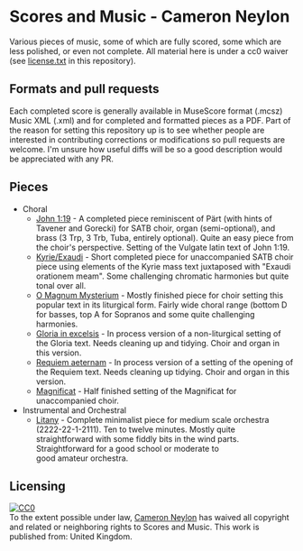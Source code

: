 Scores and Music - Cameron Neylon
=================================

Various pieces of music, some of which are fully scored, some which are less polished, or 
even not complete. All material here is under a cc0 waiver 
(see [license.txt](../license.txt) in this 
repository). 

Formats and pull requests
-------------------------

Each completed score is generally available in MuseScore format (.mcsz) Music XML 
(.xml) and for completed and formatted pieces as a PDF. Part of the reason for
setting this repository up is to see whether people are interested in contributing
corrections or modifications so pull requests are welcome. I'm unsure how useful
diffs will be so a good description would be appreciated with any PR.

Pieces
------

* Choral
  * [John 1:19](Choral/John1-19/) - A completed piece reminiscent of Pärt (with hints of 
Tavener and Gorecki) 
for SATB choir, organ (semi-optional), and brass (3 Trp, 3 Trb, Tuba, entirely optional). 
Quite an easy piece from the choir's perspective. Setting of the Vulgate latin text of
John 1:19.
  * [Kyrie/Exaudi](Choral/Kyrie-Exaudi/) - Short completed piece for unaccompanied SATB choir 
piece using 
elements of the Kyrie mass text juxtaposed with "Exaudi orationem meam". Some 
challenging chromatic harmonies but quite tonal over all. 
  * [O Magnum Mysterium](Choral/Magnum_Mysterium/) - Mostly finished piece for choir setting 
this popular text in
its liturgical form. Fairly wide choral range (bottom D for basses, top A for 
Sopranos and some quite challenging harmonies.
  * [Gloria in excelsis](Choral/Gloria_in_Excelsis/) - In process version of a non-liturgical 
setting of the Gloria
text. Needs cleaning up and tidying. Choir and organ in this version.
  * [Requiem aeternam](Choral/Requiem_Aeternam/) - In process version of a setting of the 
opening of the Requiem 
text. Needs cleaning up tidying. Choir and organ in this version.
  * [Magnificat](Choral/Magnificat/) - Half finished setting of the Magnificat for 
unaccompanied choir. 
* Instrumental and Orchestral
  * [Litany](Instrumental/Litany/) - Complete minimalist piece for medium scale 
  orchestra (2222-22-1-2111). Ten to twelve minutes. Mostly quite straightforward with 
  some fiddly bits in the wind parts. Straightforward for a good school or moderate to  
  good amateur orchestra.


Licensing
---------

<p xmlns:dct="http://purl.org/dc/terms/" xmlns:vcard="http://www.w3.org/2001/vcard-rdf/3.0#">
  <a rel="license"
     href="http://creativecommons.org/publicdomain/zero/1.0/">
    <img src="http://i.creativecommons.org/p/zero/1.0/88x31.png" style="border-style: none;" alt="CC0" />
  </a>
  <br />
  To the extent possible under law,
  <a rel="dct:publisher"
     href="cameronneylon.net">
    <span property="dct:title">Cameron Neylon</span></a>
  has waived all copyright and related or neighboring rights to
  <span property="dct:title">Scores and Music</span>.
This work is published from:
<span property="vcard:Country" datatype="dct:ISO3166"
      content="GB" about="cameronneylon.net">
  United Kingdom</span>.
</p>
